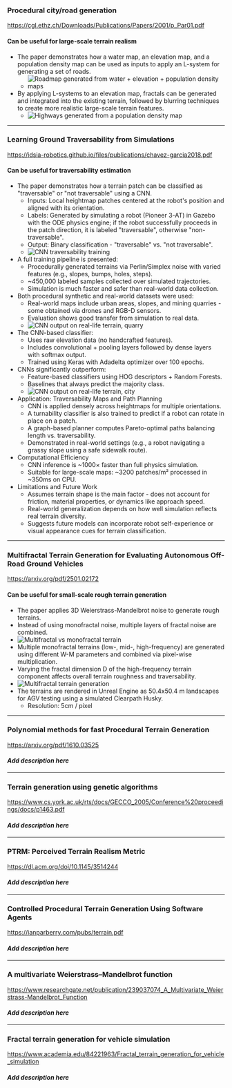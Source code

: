 ### Procedural city/road generation  
<https://cgl.ethz.ch/Downloads/Publications/Papers/2001/p_Par01.pdf>  
#### Can be useful for large-scale terrain realism
- The paper demonstrates how a water map, an elevation map, and a population density map can be used as inputs to apply an L-system for generating a set of roads.  
  - ![Roadmap generated from water + elevation + population density maps](images/p1i1.png)  
- By applying L-systems to an elevation map, fractals can be generated and integrated into the existing terrain, followed by blurring techniques to create more realistic large-scale terrain features.  
  - ![Highways generated from a population density map](images/p1i2.png)
---
### Learning Ground Traversability from Simulations  
<https://idsia-robotics.github.io/files/publications/chavez-garcia2018.pdf>  
#### Can be useful for traversability estimation
- The paper demonstrates how a terrain patch can be classified as "traversable" or "not traversable" using a CNN.
  - Inputs: Local heightmap patches centered at the robot's position and aligned with its orientation.
  - Labels: Generated by simulating a robot (Pioneer 3-AT) in Gazebo with the ODE physics engine; if the robot successfully proceeds in the patch direction, it is labeled "traversable", otherwise "non-traversable".
  - Output: Binary classification - "traversable" vs. "not traversable".
  - ![CNN traversability training](images/p2i1.png)
- A full training pipeline is presented:
  - Procedurally generated terrains via Perlin/Simplex noise with varied features (e.g., slopes, bumps, holes, steps).
  - ~450,000 labeled samples collected over simulated trajectories.
  - Simulation is much faster and safer than real-world data collection.
- Both procedural synthetic and real-world datasets were used:
  - Real-world maps include urban areas, slopes, and mining quarries - some obtained via drones and RGB-D sensors.
  - Evaluation shows good transfer from simulation to real data.
  - ![CNN output on real-life terrain, quarry](images/p2i2.png)
- The CNN-based classifier:
  - Uses raw elevation data (no handcrafted features).
  - Includes convolutional + pooling layers followed by dense layers with softmax output.
  - Trained using Keras with Adadelta optimizer over 100 epochs.
- CNNs significantly outperform:
  - Feature-based classifiers using HOG descriptors + Random Forests.
  - Baselines that always predict the majority class.
  - ![CNN output on real-life terrain, city](images/p2i3.png)
- Application: Traversability Maps and Path Planning
  - CNN is applied densely across heightmaps for multiple orientations.
  - A turnability classifier is also trained to predict if a robot can rotate in place on a patch.
  - A graph-based planner computes Pareto-optimal paths balancing length vs. traversability.
  - Demonstrated in real-world settings (e.g., a robot navigating a grassy slope using a safe sidewalk route).
- Computational Efficiency
  - CNN inference is ~1000× faster than full physics simulation.
  - Suitable for large-scale maps: ~3200 patches/m² processed in ~350ms on CPU.
- Limitations and Future Work
  - Assumes terrain shape is the main factor - does not account for friction, material properties, or dynamics like approach speed.
  - Real-world generalization depends on how well simulation reflects real terrain diversity.
  - Suggests future models can incorporate robot self-experience or visual appearance cues for terrain classification.
---
### Multifractal Terrain Generation for Evaluating Autonomous Off-Road Ground Vehicles  
<https://arxiv.org/pdf/2501.02172>  
#### Can be useful for small-scale rough terrain generation
- The paper applies 3D Weierstrass-Mandelbrot noise to generate rough terrains.
- Instead of using monofractal noise, multiple layers of fractal noise are combined.
- ![Multifractal vs monofractal terrain](images/p3i1.png)
- Multiple monofractal terrains (low-, mid-, high-frequency) are generated using different W-M parameters and combined via pixel-wise multiplication.
- Varying the fractal dimension D of the high-frequency terrain component affects overall terrain roughness and traversability.
- ![Multifractal terrain generation](images/p3i2.png)
- The terrains are rendered in Unreal Engine as 50.4x50.4 m landscapes for AGV testing using a simulated Clearpath Husky.
  - Resolution: 5cm / pixel
---

### Polynomial methods for fast Procedural Terrain Generation  
<https://arxiv.org/pdf/1610.03525>  
#### _Add description here_

---

### Terrain generation using genetic algorithms  
<https://www.cs.york.ac.uk/rts/docs/GECCO_2005/Conference%20proceedings/docs/p1463.pdf>  
#### _Add description here_

---

### PTRM: Perceived Terrain Realism Metric  
<https://dl.acm.org/doi/10.1145/3514244>  
#### _Add description here_

---

### Controlled Procedural Terrain Generation Using Software Agents  
<https://ianparberry.com/pubs/terrain.pdf>  
#### _Add description here_

---

### A multivariate Weierstrass–Mandelbrot function  
<https://www.researchgate.net/publication/239037074_A_Multivariate_Weierstrass-Mandelbrot_Function>  
#### _Add description here_

---

### Fractal terrain generation for vehicle simulation  
<https://www.academia.edu/84221963/Fractal_terrain_generation_for_vehicle_simulation>  
#### _Add description here_
